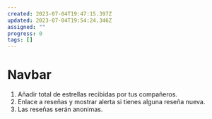 ```yaml
---
created: 2023-07-04T19:47:15.397Z
updated: 2023-07-04T19:54:24.346Z
assigned: ""
progress: 0
tags: []
---
```


# Navbar 

1. Añadir total de estrellas recibidas por tus compañeros.
2. Enlace a reseñas y mostrar  alerta si tienes alguna reseña nueva.
3. Las reseñas serán anonimas.
